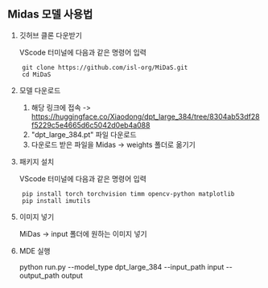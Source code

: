## Midas 모델 사용법
1. 깃허브 클론 다운받기

   VScode 터미널에 다음과 같은 명령어 입력
```
    git clone https://github.com/isl-org/MiDaS.git
    cd MiDaS
```
2. 모델 다운로드

   1)  해당 링크에 접속 -> <https://huggingface.co/Xiaodong/dpt_large_384/tree/8304ab53df28f5229c5e4665d6c5042d0eb4a088> 
   2)  "dpt_large_384.pt" 파일 다운로드
   3)  다운로드 받은 파일을 Midas -> weights 폴더로 옮기기

3. 패키지 설치

   VScode 터미널에 다음과 같은 명령어 입력
```
    pip install torch torchvision timm opencv-python matplotlib
    pip install imutils
```
5. 이미지 넣기

   MiDas -> input 폴더에 원하는 이미지 넣기

7. MDE 실행

    python run.py --model_type dpt_large_384 --input_path input --output_path output

   

